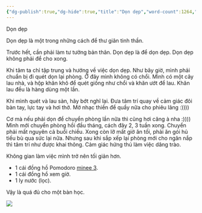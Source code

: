 ```yaml
---
{"dg-publish":true,"dg-hide":true,"title":"Dọn dẹp","word-count":1264,"tags":["diary-publish"],"permalink":"/nhat-ky/nam-2023/thang-8/2023-08-21/","hide":true,"dgPassFrontmatter":true}
---
```



Dọn dẹp

Dọn dẹp là một trong những cách để thư giãn tinh thần.

Trước hết, cần phải làm tư tưởng bản thân.
Dọn dẹp là để dọn dẹp.
Dọn dẹp không phải để cho xong.

Khi tâm ta chỉ tập trung và hướng về việc dọn dẹp.
Như bây giờ, mình phải chuẩn bị đi quét dọn lại phòng.
Ở đây mình không có chổi. Mình có một cây lau nhà, và hộp khăn khô để quét giống như chổi và khăn ướt để lau. Khăn lau đều là hàng dùng một lần.

Khi mình quét và lau sàn, hãy bớt nghĩ lại.
Đưa tâm trí quay về cảm giác đôi bàn tay, lực tay và hơi thở.
Mở nhạc thiền để quẩy nữa cho phiêu lãng :))))

Cơ mà nếu phải dọn để chuyển phòng lần nữa thì cũng hơi căng à nha :))))
Mình mới chuyển phòng hồi đầu tháng, cách đây 2, 3 tuần xong.
Chuyển phải mất nguyên cả buổi chiều. Xong còn lỡ mất giờ ăn tối, phải ăn gói hủ tiếu bù qua sức lại nữa.
Nhưng sau khi sắp xếp lại phòng mới cho ngăn nắp thì tâm trí như được khai thông. Cảm giác hứng thú làm việc dâng trào. 

Không gian làm việc mình trở nên tối giản hơn.
- 1 cái đồng hồ Pomodoro [minee 3](https://mineetimer.com/products/minee3).
- 1 cái đồng hồ xem giờ.
- 1 ly nước (lọc).

Vậy là quá đủ cho một bàn học.

![](https://i.imgur.com/ZErCxX7.jpeg)

